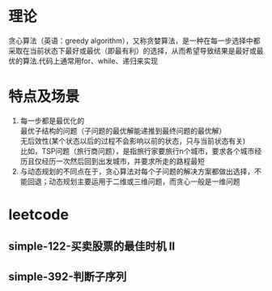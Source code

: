 # 理论
贪心算法（英语：greedy algorithm），又称贪婪算法，是一种在每一步选择中都采取在当前状态下最好或最优（即最有利）的选择，从而希望导致结果是最好或最优的算法.代码上通常用for、while、递归来实现
# 特点及场景
1. 每一步都是最优化的  
最优子结构的问题（子问题的最优解能递推到最终问题的最优解）  
无后效性(某个状态以后的过程不会影响以前的状态，只与当前状态有关)    
比如，TSP问题（旅行商问题），是指旅行家要旅行n个城市，要求各个城市经历且仅经历一次然后回到出发城市，并要求所走的路程最短
2. 与动态规划的不同点在于，贪心算法对每个子问题的解决方案都做出选择，不能回退；动态规划主要运用于二维或三维问题，而贪心一般是一维问题
# leetcode
## simple-122-买卖股票的最佳时机 II
## simple-392-判断子序列
